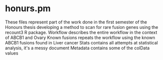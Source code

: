 # honurs.pm
These files represent part of the work done in the first semester of the Honours thesis developing a method to scan for rare fusion genes using the recount3 R package.
Workflow describes the entire workflow in the context of ABCB1 and Ovary
Known fusions repeats the workflow using the known ABCB1 fusions found in Liver cancer
Stats contains all attempts at statistical analysis, it's a messy document
Metadata contains some of the colData values
